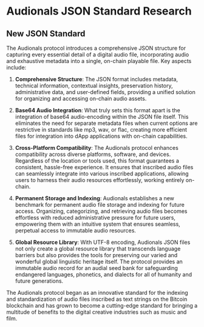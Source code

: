 # Audionals JSON Standard Research

## New JSON Standard

The Audionals protocol introduces a comprehensive JSON structure for capturing every essential detail of a digital audio file, incorporating audio and exhaustive metadata into a single, on-chain playable file. Key aspects include:

1. **Comprehensive Structure**: The JSON format includes metadata, technical information, contextual insights, preservation history, administrative data, and user-defined fields, providing a unified solution for organizing and accessing on-chain audio assets.

2. **Base64 Audio Integration**: What truly sets this format apart is the integration of base64 audio-encoding within the JSON file itself. This eliminates the need for separate metadata files when current options are restrictive in standards like mp3, wav, or flac, creating more efficient files for integration into dApp applications with on-chain capabilities.

3. **Cross-Platform Compatibility**: The Audionals protocol enhances compatibility across diverse platforms, software, and devices. Regardless of the location or tools used, this format guarantees a consistent, hassle-free experience. It ensures that inscribed audio files can seamlessly integrate into various inscribed applications, allowing users to harness their audio resources effortlessly, working entirely on-chain.

4. **Permanent Storage and Indexing**: Audionals establishes a new benchmark for permanent audio file storage and indexing for future access. Organizing, categorizing, and retrieving audio files becomes effortless with reduced administrative pressure for future users, empowering them with an intuitive system that ensures seamless, perpetual access to immutable audio resources.

5. **Global Resource Library**: With UTF-8 encoding, Audionals JSON files not only create a global resource library that transcends language barriers but also provides the tools for preserving our varied and wonderful global linguistic heritage itself. The protocol provides an immutable audio record for an audial seed bank for safeguarding endangered languages, phonetics, and dialects for all of humanity and future generations.

The Audionals protocol began as an innovative standard for the indexing and standardization of audio files inscribed as text strings on the Bitcoin blockchain and has grown to become a cutting-edge standard for bringing a multitude of benefits to the digital creative industries such as music and film.
